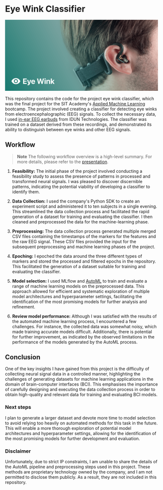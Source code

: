 # Eye Wink Classifier

![A picture of myself with the IDUN Guardian Earbuds](/docs/imgs/thumbnail.png)

This repository contains the code for the project eye wink classifier, which was the final project for the SIT Academy's [Applied Machine Learning](https://learning.constructor.org/remote/applied-machine-learning) bootcamp. The project involved creating a classifier for detecting eye winks from electroencephalographic (EEG) signals. To collect the necessary data, I used [in-ear EEG earbuds](https://iduntechnologies.com/idun-guardian) from IDUN Technologies. The classifier was trained on a dataset derived from these recordings, and demonstrated its ability to distinguish between eye winks and other EEG signals.

## Workflow

> **Note**
> The following workflow overview is a high-level summary. For more details, please refer to the [presentation](/presentation/presentation.pdf).

1. **Feasibility:** The initial phase of the project involved conducting a feasibility study to assess the presence of patterns in processed and transformed neural signals. I was pleased to discover discernible patterns, indicating the potential viability of developing a classifier to identify them.

2. **Data Collection:** I used the company's Python SDK to create an experiment script and administered it to ten subjects in a single evening. This streamlined the data collection process and facilitated the rapid generation of a dataset for training and evaluating the classifier. I then cleaned and preprocessed the data for the machine-learning phase.

3. **Preprocessing:** The data collection process generated multiple merged CSV files containing the timestamps of the markers for the features and the raw EEG signal. These CSV files provided the input for the subsequent preprocessing and machine learning phases of the project.

4. **Epoching:** I epoched the data around the three different types of markers and stored the processed and filtered epochs in the repository. This facilitated the generation of a dataset suitable for training and evaluating the classifier.

5. **Model selection:** I used MLflow and [AutoML](https://azure.microsoft.com/en-us/products/machine-learning/automatedml) to train and evaluate a range of machine learning models on the preprocessed data. This approach allowed for efficient and systematic exploration of multiple model architectures and hyperparameter settings, facilitating the identification of the most promising models for further analysis and refinement.

6. **Review model performance:** Although I was satisfied with the results of the automated machine learning process, I encountered a few challenges. For instance, the collected data was somewhat noisy, which made training accurate models difficult. Additionally, there is potential for further improvement, as indicated by the observed limitations in the performance of the models generated by the AutoML process.

## Conclusion

One of the key insights I have gained from this project is the difficulty of collecting neural signal data in a controlled manner, highlighting the challenges of generating datasets for machine learning applications in the domain of brain-computer interfaces (BCI). This emphasises the importance of carefully designing and executing the data collection process in order to obtain high-quality and relevant data for training and evaluating BCI models.

### Next steps

I plan to generate a larger dataset and devote more time to model selection to avoid relying too heavily on automated methods for this task in the future. This will enable a more thorough exploration of potential model architectures and hyperparameter settings, allowing for the identification of the most promising models for further development and evaluation.

### Disclaimer

Unfortunately, due to strict IP constraints, I am unable to share the details of the AutoML pipeline and preprocessing steps used in this project. These methods are proprietary technology owned by the company, and I am not permitted to disclose them publicly. As a result, they are not included in this repository.
